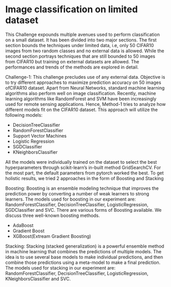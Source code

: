 # Image classification on limited dataset
This  Challenge expounds multiple avenues used to perform classification on a small dataset. It has been divided into two major sections. The first section bounds the techniques under limited data, i.e, only 50 CIFAR10 images from two random classes and no external data is allowed. While the second section portrays techniques that are still bounded to 50 images from CIFAR10 but training on external datasets are allowed. The performances and trends of the methods are explored in detail.

Challenge-1:
This challenge precludes use of any external data. Objective is to try different approaches to maximize prediction accuracy on 50 images ofCIFAR10 dataset. Apart from Neural Networks, standard machine learning algorithms also perform well on image classification. Recently, machine learning algorithms like RandomForest and SVM have been increasingly used for remote sensing applications. Hence, Method-1 tries to analyze how different models fit on the CIFAR10
dataset. This approach will utilize the following models:
 - DecisionTreeClassifier
 - RandomForestClassifier 
 - Support Vector Machines
 - Logistic Regression
 - SGDClassifier
 - KNeighborsClassifier

 All the models were individually trained on the dataset to select the best hyperparameters through scikit-learn’s in-built method GridSearchCV. For the most part, the default parameters from pytorch worked the best. To get holistic results, we tried 2 approaches in the form of Boosting and Stacking

 Boosting: Boosting is an ensemble modeling technique that improves the prediction power by converting a number of weak learners to strong learners. The models used for boosting in our experiment are: RandomForestClassifier, DecisionTreeClassifier, LogisticRegression, SGDClassifier and SVC. There are various forms of Boosting available. We discuss three well-known boosting methods.
 - AdaBoost
 - Gradient Boost
 - XGBoost(Extream Gradient Boosting)

 Stacking: Stacking (stacked generalization) is a powerful ensemble method in machine learning that combines the predictions of multiple models. The idea is to use several base models to make individual predictions, and then combine those predictions using a meta-model to make a final prediction. The models used for stacking in our experiment are: RandomForestClassifier, DecisionTreeClassifier, LogisticRegression, KNeighborsClassifier and SVC.